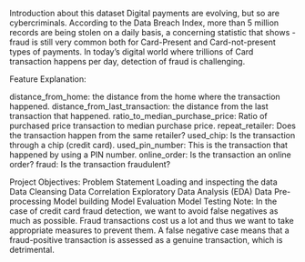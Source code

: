 Introduction about this dataset
Digital payments are evolving, but so are cybercriminals.
According to the Data Breach Index, more than 5 million records are being stolen on a daily basis, a concerning statistic that shows - fraud is still very common both for Card-Present and Card-not-present types of payments.
In today’s digital world where trillions of Card transaction happens per day, detection of fraud is challenging.


Feature Explanation:

distance_from_home: the distance from the home where the transaction happened.
distance_from_last_transaction: the distance from the last transaction that happened.
ratio_to_median_purchase_price: Ratio of purchased price transaction to median purchase price.
repeat_retailer: Does the transaction happen from the same retailer?
used_chip: Is the transaction through a chip (credit card).
used_pin_number: This is the transaction that happened by using a PIN number.
online_order: Is the transaction an online order?
fraud: Is the transaction fraudulent?


Project Objectives:
Problem Statement
Loading and inspecting the data
Data Cleansing
Data Correlation
Exploratory Data Analysis (EDA)
Data Pre-processing
Model building
Model Evaluation
Model Testing
Note:
In the case of credit card fraud detection, we want to avoid false negatives as much as possible. Fraud transactions cost us a lot and thus we want to take appropriate measures to prevent them. A false negative case means that a fraud-positive transaction is assessed as a genuine transaction, which is detrimental.
